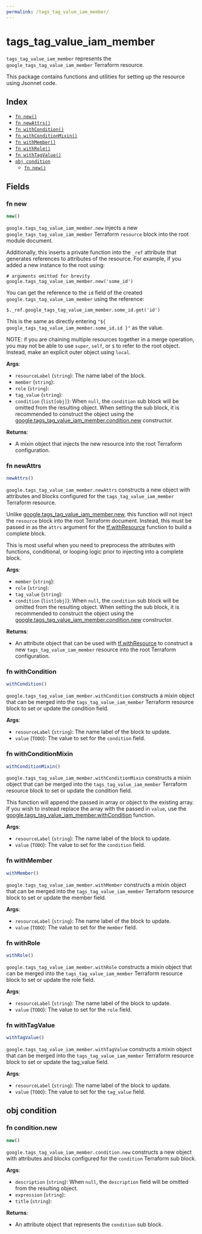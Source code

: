 ```yaml
---
permalink: /tags_tag_value_iam_member/
---
```


# tags_tag_value_iam_member

`tags_tag_value_iam_member` represents the `google_tags_tag_value_iam_member` Terraform resource.



This package contains functions and utilities for setting up the resource using Jsonnet code.


## Index

* [`fn new()`](#fn-new)
* [`fn newAttrs()`](#fn-newattrs)
* [`fn withCondition()`](#fn-withcondition)
* [`fn withConditionMixin()`](#fn-withconditionmixin)
* [`fn withMember()`](#fn-withmember)
* [`fn withRole()`](#fn-withrole)
* [`fn withTagValue()`](#fn-withtagvalue)
* [`obj condition`](#obj-condition)
  * [`fn new()`](#fn-conditionnew)

## Fields

### fn new

```ts
new()
```


`google.tags_tag_value_iam_member.new` injects a new `google_tags_tag_value_iam_member` Terraform `resource`
block into the root module document.

Additionally, this inserts a private function into the `_ref` attribute that generates references to attributes of the
resource. For example, if you added a new instance to the root using:

    # arguments omitted for brevity
    google.tags_tag_value_iam_member.new('some_id')

You can get the reference to the `id` field of the created `google.tags_tag_value_iam_member` using the reference:

    $._ref.google_tags_tag_value_iam_member.some_id.get('id')

This is the same as directly entering `"${ google_tags_tag_value_iam_member.some_id.id }"` as the value.

NOTE: if you are chaining multiple resources together in a merge operation, you may not be able to use `super`, `self`,
or `$` to refer to the root object. Instead, make an explicit outer object using `local`.

**Args**:
  - `resourceLabel` (`string`): The name label of the block.
  - `member` (`string`): 
  - `role` (`string`): 
  - `tag_value` (`string`): 
  - `condition` (`list[obj]`):  When `null`, the `condition` sub block will be omitted from the resulting object. When setting the sub block, it is recommended to construct the object using the [google.tags_tag_value_iam_member.condition.new](#fn-tagstagvalueiammemberconditionnew) constructor.

**Returns**:
- A mixin object that injects the new resource into the root Terraform configuration.


### fn newAttrs

```ts
newAttrs()
```


`google.tags_tag_value_iam_member.newAttrs` constructs a new object with attributes and blocks configured for the `tags_tag_value_iam_member`
Terraform resource.

Unlike [google.tags_tag_value_iam_member.new](#fn-tagstagvalueiammembernew), this function will not inject the `resource`
block into the root Terraform document. Instead, this must be passed in as the `attrs` argument for the
[tf.withResource](https://github.com/tf-libsonnet/core/tree/main/docs#fn-withresource) function to build a complete block.

This is most useful when you need to preprocess the attributes with functions, conditional, or looping logic prior to
injecting into a complete block.

**Args**:
  - `member` (`string`): 
  - `role` (`string`): 
  - `tag_value` (`string`): 
  - `condition` (`list[obj]`):  When `null`, the `condition` sub block will be omitted from the resulting object. When setting the sub block, it is recommended to construct the object using the [google.tags_tag_value_iam_member.condition.new](#fn-tagstagvalueiammemberconditionnew) constructor.

**Returns**:
  - An attribute object that can be used with [tf.withResource](https://github.com/tf-libsonnet/core/tree/main/docs#fn-withresource) to construct a new `tags_tag_value_iam_member` resource into the root Terraform configuration.


### fn withCondition

```ts
withCondition()
```

`google.tags_tag_value_iam_member.withCondition` constructs a mixin object that can be merged into the `tags_tag_value_iam_member`
Terraform resource block to set or update the condition field.



**Args**:
  - `resourceLabel` (`string`): The name label of the block to update.
  - `value` (`TODO`): The value to set for the `condition` field.


### fn withConditionMixin

```ts
withConditionMixin()
```

`google.tags_tag_value_iam_member.withConditionMixin` constructs a mixin object that can be merged into the `tags_tag_value_iam_member`
Terraform resource block to set or update the condition field.

This function will append the passed in array or object to the existing array. If you wish
to instead replace the array with the passed in `value`, use the [google.tags_tag_value_iam_member.withCondition](TODO)
function.


**Args**:
  - `resourceLabel` (`string`): The name label of the block to update.
  - `value` (`TODO`): The value to set for the `condition` field.


### fn withMember

```ts
withMember()
```

`google.tags_tag_value_iam_member.withMember` constructs a mixin object that can be merged into the `tags_tag_value_iam_member`
Terraform resource block to set or update the member field.



**Args**:
  - `resourceLabel` (`string`): The name label of the block to update.
  - `value` (`TODO`): The value to set for the `member` field.


### fn withRole

```ts
withRole()
```

`google.tags_tag_value_iam_member.withRole` constructs a mixin object that can be merged into the `tags_tag_value_iam_member`
Terraform resource block to set or update the role field.



**Args**:
  - `resourceLabel` (`string`): The name label of the block to update.
  - `value` (`TODO`): The value to set for the `role` field.


### fn withTagValue

```ts
withTagValue()
```

`google.tags_tag_value_iam_member.withTagValue` constructs a mixin object that can be merged into the `tags_tag_value_iam_member`
Terraform resource block to set or update the tag_value field.



**Args**:
  - `resourceLabel` (`string`): The name label of the block to update.
  - `value` (`TODO`): The value to set for the `tag_value` field.


## obj condition



### fn condition.new

```ts
new()
```


`google.tags_tag_value_iam_member.condition.new` constructs a new object with attributes and blocks configured for the `condition`
Terraform sub block.



**Args**:
  - `description` (`string`):  When `null`, the `description` field will be omitted from the resulting object.
  - `expression` (`string`): 
  - `title` (`string`): 

**Returns**:
  - An attribute object that represents the `condition` sub block.
